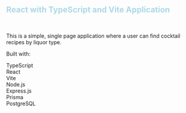 <h2 style="color: lightblue;">React with TypeScript and Vite Application </h2> <br>

This is a simple, single page application where a user can find cocktail recipes by liquor type.

Built with:

TypeScript <br>
React <br>
Vite <br>
Node.js <br>
Express.js <br>
Prisma <br>
PostgreSQL <br>